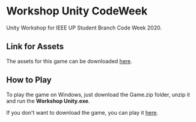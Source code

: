 # Workshop Unity CodeWeek
Unity Workshop for IEEE UP Student Branch Code Week 2020.

## Link for Assets

The assets for this game can be downloaded [here](https://bit.ly/Workshop_Unity_Code_Week).

## How to Play

To play the game on Windows, just download the Game.zip folder, unzip it and run the **Workshop Unity.exe**.

If you don't want to download the game, you can play it [here](https://necgm.itch.io/workshop-unity-2020).

